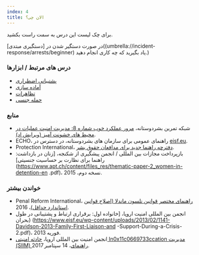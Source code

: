 ```yaml
---
index: 4
title: الان چی؟
---
```

 برای چک لیست این درس به سمت راست بکشید.

در صورت دستگیر شدن در [دستگیری مبتدی]((umbrella://incident-response/arrests/beginner) یاد بگیرید که چه کاری انجام دهید.)

### درس های مرتبط / ابزارها

*   [پشتیبانی اضطراری](umbrella://emergency-support)
*  [آماده سازی](umbrella://travel/preparation)
*   [تظاهرات](umbrella://work/protests/advanced)
* [حمله جنسی](umbrella://incident-response/sexual-assault/expert)

### منابع

*   شبکه تمرین بشردوستانه، [مرور عملکرد خوب شماره 8: مدیریت امنیت عملیات در محیط های خشونت آمیز (ویرایش اد)](http://odihpn.org/wp-content/uploads/2010/11/GPR_8_revised2.pdf).
*   ECHO، راهنمای عمومی برای سازمان های بشردوستانه، در دسترس در [eisf.eu](https://www.eisf.eu/library/generic-security-guide-for-humanitarian-organisations/).
*   Protection International، [دفترچه راهنما جدید برای مدافعان حقوق بشر](https://www.protectioninternational.org/en/node/1106).
*   بازپرداخت مجازات بین المللی / انجمن پیشگیری از شکنجه، [زنان در بازداشت: راهنما برای نظارت بر حساسیت جنسیتی](https://www.apt.ch/content/files_res/thematic-paper-2_women-in-detention-en .pdf)، نسخه دوم، 2015.

### خواندن بیشتر

*   Penal Reform International، [راهنمای مختصر قوانین نلسون ماندلا (اصلاح قوانین استاندارد حداقل)](https://www.penalreform.org/resource/short-guide-to-the-nelson-mandela-rules/)، 2016.
*   انجمن بین المللی امنیت اروپا، [خانواده اول: برقراری ارتباط و پشتیبانی در طول بحران) (https://www.eisf.eu/wp-content/uploads/2013/02/1141-Davidson-2013-Family-First-Liaison-and -Support-During-a-Crisis-2.pdf)، فوریه 2013.
*   انجمن امنیت بین المللی اروپا، [حادثه امنیتی In0x11c0669733ccation مدیریت (SIIM) راهنمای](https://www.eisf.eu/library/security-incident-information-management-handbook/)، 14 سپتامبر 2017.